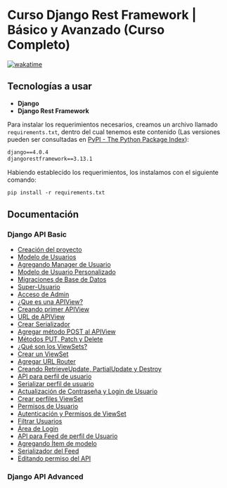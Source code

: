 # Curso Django Rest Framework | Básico y Avanzado (Curso Completo)

[![wakatime](https://wakatime.com/badge/user/8ef73281-6d0a-4758-af11-fd880ca3009c/project/7fd38207-3a08-4ed2-a96d-27c6a5c0345e.svg?style=for-the-badge)](https://wakatime.com/badge/user/8ef73281-6d0a-4758-af11-fd880ca3009c/project/7fd38207-3a08-4ed2-a96d-27c6a5c0345e)

## Tecnologías a usar

- **Django**
- **Django Rest Framework**

Para instalar los requerimientos necesarios, creamos un archivo llamado `requirements.txt`, dentro del cual tenemos este contenido (Las versiones pueden ser consultadas en [PyPI - The Python Package Index](https://pypi.org/)):

```txt
django==4.0.4
djangorestframework==3.13.1
```

Habiendo establecido los requerimientos, los instalamos con el siguiente comando:

```txt
pip install -r requirements.txt
```

## Documentación

### Django API Basic

- [Creación del proyecto](Django_API_Basic/DOC/01_Creacion_Proyecto.md)
- [Modelo de Usuarios](Django_API_Basic/DOC/02_Modelo_Usuarios.md)
- [Agregando Manager de Usuario](Django_API_Basic/DOC/03_Agregando_Manager_Usuario.md)
- [Modelo de Usuario Personalizado](Django_API_Basic/DOC/04_Modelo_Usuario_Personalizado.md)
- [Migraciones de Base de Datos](Django_API_Basic/DOC/05_Migraciones_Base_Datos.md)
- [Super-Usuario](Django_API_Basic/DOC/06_Super_Usuario.md)
- [Acceso de Admin](Django_API_Basic/DOC/07_Acceso_Admin.md)
- [¿Que es una APIView?](Django_API_Basic/DOC/08_Que_es_APIView.md)
- [Creando primer APIView](Django_API_Basic/DOC/09_Creando_Primer_APIView.md)
- [URL de APIView](Django_API_Basic/DOC/10_URL_APIView.md)
- [Crear Serializador](Django_API_Basic/DOC/11_Crear_Serializador.md)
- [Agregar método POST al APIView](Django_API_Basic/DOC/12_Agregar_Metodo_POST_APIView.md)
- [Métodos PUT, Patch y Delete](Django_API_Basic/DOC/13_Metodos_PUT_PATCH_DELETE.md)
- [¿Qué son los ViewSets?](Django_API_Basic/DOC/14_Que_es_ViewSet.md)
- [Crear un ViewSet](Django_API_Basic/DOC/15_Crear_ViewSet.md)
- [Agregar URL Router](Django_API_Basic/DOC/16_Agregar_URL_Router.md)
- [Creando RetrieveUpdate, PartialUpdate y Destroy](Django_API_Basic/DOC/17_Creando_RetrieveUpdate_PartialUpdate_Destroy.md)
- [API para perfil de usuario](Django_API_Basic/DOC/18_API_Perfil_Usuario.md)
- [Serializar perfil de usuario](Django_API_Basic/DOC/19_Serializar_Perfil_Usuario.md)
- [Actualización de Contraseña y Login de Usuario](Django_API_Basic/DOC/20_Actualización_Password_Login_Usuario.md)
- [Crear perfiles ViewSet](Django_API_Basic/DOC/21_Crear_Perfiles_ViewSet.md)
- [Permisos de Usuario](Django_API_Basic/DOC/22_Permisos_Usuario.md)
- [Autenticación y Permisos de ViewSet](Django_API_Basic/DOC/23_Autenticacion_Permisos_ViewSet.md)
- [Filtrar Usuarios](Django_API_Basic/DOC/24_Filtrar_Usuarios.md)
- [Área de Login](Django_API_Basic/DOC/25_Area_Login.md)
- [API para Feed de perfil de Usuario](Django_API_Basic/DOC/26_API_Feed_Perfil_Usuario.md)
- [Agregando Ítem de modelo](Django_API_Basic/DOC/27_Agregando_Item_Modelo.md)
- [Serializador del Feed](Django_API_Basic/DOC/28_Serializador_Feed.md)
- [Editando permiso del API](Django_API_Basic/DOC/29_Editando_Permisos_API.md)

### Django API Advanced
